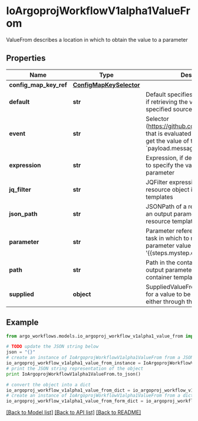 # IoArgoprojWorkflowV1alpha1ValueFrom

ValueFrom describes a location in which to obtain the value to a parameter

## Properties

Name | Type | Description | Notes
------------ | ------------- | ------------- | -------------
**config_map_key_ref** | [**ConfigMapKeySelector**](ConfigMapKeySelector.md) |  | [optional] 
**default** | **str** | Default specifies a value to be used if retrieving the value from the specified source fails | [optional] 
**event** | **str** | Selector (https://github.com/antonmedv/expr) that is evaluated against the event to get the value of the parameter. E.g. &#x60;payload.message&#x60; | [optional] 
**expression** | **str** | Expression, if defined, is evaluated to specify the value for the parameter | [optional] 
**jq_filter** | **str** | JQFilter expression against the resource object in resource templates | [optional] 
**json_path** | **str** | JSONPath of a resource to retrieve an output parameter value from in resource templates | [optional] 
**parameter** | **str** | Parameter reference to a step or dag task in which to retrieve an output parameter value from (e.g. &#39;{{steps.mystep.outputs.myparam}}&#39;) | [optional] 
**path** | **str** | Path in the container to retrieve an output parameter value from in container templates | [optional] 
**supplied** | **object** | SuppliedValueFrom is a placeholder for a value to be filled in directly, either through the CLI, API, etc. | [optional] 

## Example

```python
from argo_workflows.models.io_argoproj_workflow_v1alpha1_value_from import IoArgoprojWorkflowV1alpha1ValueFrom

# TODO update the JSON string below
json = "{}"
# create an instance of IoArgoprojWorkflowV1alpha1ValueFrom from a JSON string
io_argoproj_workflow_v1alpha1_value_from_instance = IoArgoprojWorkflowV1alpha1ValueFrom.from_json(json)
# print the JSON string representation of the object
print IoArgoprojWorkflowV1alpha1ValueFrom.to_json()

# convert the object into a dict
io_argoproj_workflow_v1alpha1_value_from_dict = io_argoproj_workflow_v1alpha1_value_from_instance.to_dict()
# create an instance of IoArgoprojWorkflowV1alpha1ValueFrom from a dict
io_argoproj_workflow_v1alpha1_value_from_form_dict = io_argoproj_workflow_v1alpha1_value_from.from_dict(io_argoproj_workflow_v1alpha1_value_from_dict)
```
[[Back to Model list]](../README.md#documentation-for-models) [[Back to API list]](../README.md#documentation-for-api-endpoints) [[Back to README]](../README.md)



